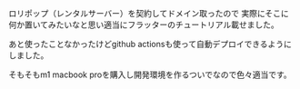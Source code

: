ロリポップ（レンタルサーバー）を契約してドメイン取ったので
実際にそこに何か置いてみたいなと思い適当にフラッターのチュートリアル載せました。

あと使ったことなかったけどgithub actionsも使って自動デプロイできるようにしました。

そもそもm1 macbook proを購入し開発環境を作るついでなので色々適当です。
